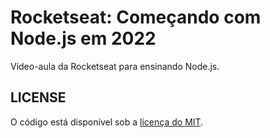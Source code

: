 # Rocketseat: Começando com Node.js em 2022

Video-aula da Rocketseat para ensinando Node.js.

## LICENSE

O código está disponível sob a [licença do MIT](https://github.com/ricardospalves/rocketseat-comecando-com-node-js-em-2022/blob/main/LICENSE).
